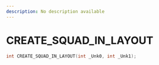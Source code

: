 ```yaml
---
description: No description available 
---
```


# CREATE_SQUAD_IN_LAYOUT

```cpp
int CREATE_SQUAD_IN_LAYOUT(int _Unk0, int _Unk1);
```